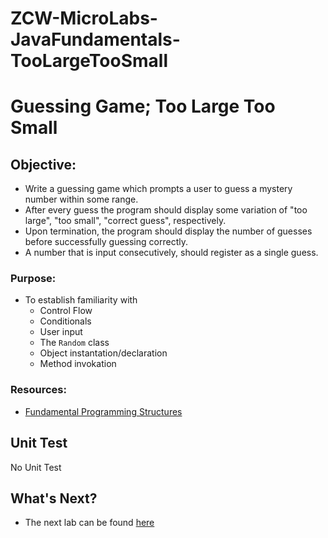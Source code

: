 # ZCW-MicroLabs-JavaFundamentals-TooLargeTooSmall

# Guessing Game; Too Large Too Small

## **Objective:**
* Write a guessing game which prompts a user to guess a mystery number within some range.
* After every guess the program should display some variation of "too large", "too small", "correct guess", respectively.
* Upon termination, the program should display the number of guesses before successfully guessing correctly.
* A number that is input consecutively, should register as a single guess.

### **Purpose:**
* To establish familiarity with
    * Control Flow
    * Conditionals
    * User input
    * The `Random` class
    * Object instantation/declaration
    * Method invokation

### **Resources:**
* [Fundamental Programming Structures](https://zipcoder.github.io/reveal-slides/fundament-programing-stuctures.html#/)

## Unit Test
No Unit Test

## What's Next?
* The next lab can be found [here](https://github.com/Zipcoder/ZCW-MicroLabs-JavaFundamentals-SumOrProduct)


